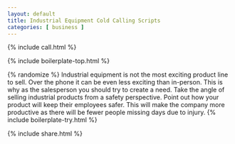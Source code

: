 ```yaml
---
layout: default
title: Industrial Equipment Cold Calling Scripts
categories: [ business ]
---
```


{% include call.html %}



{% include boilerplate-top.html %}

{% randomize %}
Industrial equipment is not the most exciting product line to sell. Over the phone it can be even less exciting than in-person. This is why as the salesperson you should try to create a need. Take the angle of selling industrial products from a safety perspective. Point out how your product will keep their employees safer. This will make the company more productive as there will be fewer people missing days due to injury.
{% include boilerplate-try.html %}

{% include share.html %}